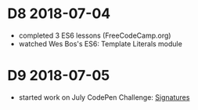 # D8 2018-07-04

- completed 3 ES6 lessons (FreeCodeCamp.org)
- watched Wes Bos's ES6: Template Literals module

# D9 2018-07-05

- started work on July CodePen Challenge: [Signatures](https://codepen.io/digilou/pen/ZRdpQY)
